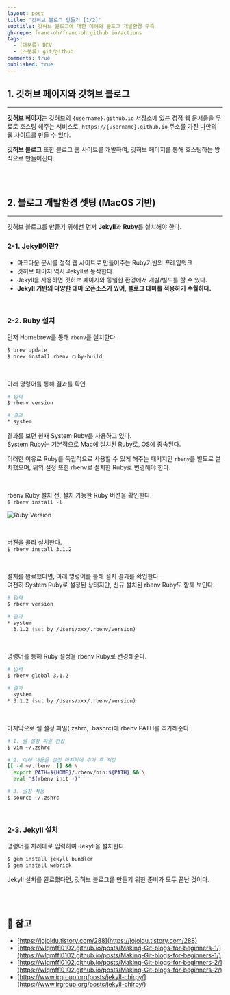 ```yaml
---
layout: post
title: '깃허브 블로그 만들기 [1/2]'
subtitle: 깃허브 블로그에 대한 이해와 블로그 개발환경 구축
gh-repo: franc-oh/franc-oh.github.io/actions
tags:
  - (대분류) DEV
  - (소분류) git/github
comments: true
published: true
---
```



## 1. 깃허브 페이지와 깃허브 블로그

- - -

**깃허브 페이지**는 깃허브의 `{username}.github.io` 저장소에 있는 정적 웹 문서들을 무료로 호스팅 해주는 서비스로,
`https://{username}.github.io` 주소를 가진 나만의 웹 사이트를 만들 수 있다.  

**깃허브 블로그** 또한 블로그 웹 사이트를 개발하여, 깃허브 페이지를 통해 호스팅하는 방식으로 만들어진다.

<br/><br/>

## 2. 블로그 개발환경 셋팅 (MacOS 기반)

- - -

깃허브 블로그를 만들기 위해선 먼저 **Jekyll**과 **Ruby**를 설치해야 한다.

### 2-1. Jekyll이란?
- 마크다운 문서를 정적 웹 사이트로 만들어주는 Ruby기반의 프레임워크
- 깃허브 페이지 역시 Jekyll로 동작한다.
- Jekyll을 사용하면 깃허브 페이지와 동일한 환경에서 개발/빌드를 할 수 있다.
- **Jekyll 기반의 다양한 테마 오픈소스가 있어, 블로그 테마를 적용하기 수월하다.**

<br/>

### 2-2. Ruby 설치
먼저 Homebrew를 통해 `rbenv`를 설치한다.

```zsh
$ brew update
$ brew install rbenv ruby-build
```

<br/>

아래 명령어를 통해 결과를 확인

```zsh
# 입력
$ rbenv version

# 결과
* system
```

결과를 보면 현재 System Ruby를 사용하고 있다.  
System Ruby는 기본적으로 Mac에 설치된 Ruby로, OS에 종속된다.

이러한 이유로 Ruby를 독립적으로 사용할 수 있게 해주는 패키지인 `rbenv`를 별도로 설치했으며, 
위의 설정 또한 rbenv로 설치한 Ruby로 변경해야 한다.

<br/>

rbenv Ruby 설치 전, 설치 가능한 Ruby 버젼을 확인한다.  
`$ rbenv install -l`

![Ruby Version](https://drive.google.com/uc?export=view&id=16HeyrAxkUDri1qq77GKVaJZYZMDiWh6H)

<br>

버젼을 골라 설치한다.  
`$ rbenv install 3.1.2`

<br>

설치를 완료했다면, 아래 명령어를 통해 설치 결과를 확인한다.  
여전히 System Ruby로 설정된 상태지만, 신규 설치된 rbenv Ruby도 함께 보인다.

```zsh
# 입력
$ rbenv version

# 결과
* system
  3.1.2 (set by /Users/xxx/.rbenv/version)
```

<br>

명령어를 통해 Ruby 설정을 rbenv Ruby로 변경해준다.

```zsh
# 입력
$ rbenv global 3.1.2

# 결과
  system
* 3.1.2 (set by /Users/xxx/.rbenv/version)
```

<br>

마지막으로 쉘 설정 파일(.zshrc, .bashrc)에 rbenv PATH를 추가해준다.

```zsh
# 1. 쉘 설정 파일 편집
$ vim ~/.zshrc

# 2. 아래 내용을 설정 마지막에 추가 후 저장
[[ -d ~/.rbenv  ]] && \
  export PATH=${HOME}/.rbenv/bin:${PATH} && \
  eval "$(rbenv init -)"

# 3. 설정 적용
$ source ~/.zshrc
```

<br>

### 2-3. Jekyll 설치
명령어를 차례대로 입력하여 Jekyll을 설치한다.

```zsh
$ gem install jekyll bundler 
$ gem install webrick
```

Jekyll 설치를 완료했다면, 깃허브 블로그를 만들기 위한 준비가 모두 끝난 것이다.

<br><br>

## 🔎 참고
- [https://jojoldu.tistory.com/288](https://jojoldu.tistory.com/288)
- [https://wlqmffl0102.github.io/posts/Making-Git-blogs-for-beginners-1/](https://wlqmffl0102.github.io/posts/Making-Git-blogs-for-beginners-1/)
- [https://wlqmffl0102.github.io/posts/Making-Git-blogs-for-beginners-2/](https://wlqmffl0102.github.io/posts/Making-Git-blogs-for-beginners-2/)
- [https://www.irgroup.org/posts/jekyll-chirpy/](https://www.irgroup.org/posts/jekyll-chirpy/)